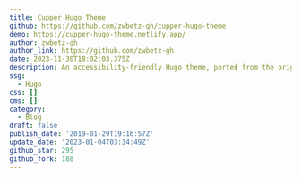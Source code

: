 ```yaml
---
title: Cupper Hugo Theme
github: https://github.com/zwbetz-gh/cupper-hugo-theme
demo: https://cupper-hugo-theme.netlify.app/
author: zwbetz-gh
author_link: https://github.com/zwbetz-gh
date: 2023-11-30T18:02:03.375Z
description: An accessibility-friendly Hugo theme, ported from the original Cupper project.
ssg:
  - Hugo
css: []
cms: []
category:
  - Blog
draft: false
publish_date: '2019-01-29T19:16:57Z'
update_date: '2023-01-04T03:34:49Z'
github_star: 295
github_fork: 188
---
```

